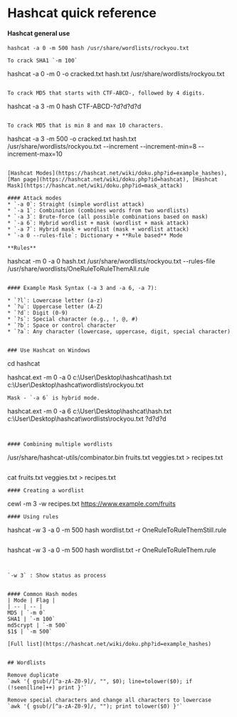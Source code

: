 # Hashcat quick reference

#### Hashcat general use

```
hashcat -a 0 -m 500 hash /usr/share/wordlists/rockyou.txt
```
```
To crack SHA1 `-m 100` 
```
hashcat -a 0 -m 0 -o cracked.txt hash.txt /usr/share/wordlists/rockyou.txt
```

To crack MD5 that starts with CTF-ABCD-, followed by 4 digits.
```
hashcat -a 3 -m 0 hash CTF-ABCD-?d?d?d?d
```

To crack MD5 that is min 8 and max 10 characters. 
```
hashcat -a 3 -m 500 -o cracked.txt hash.txt /usr/share/wordlists/rockyou.txt --increment --increment-min=8 --increment-max=10
```

[Hashcat Modes](https://hashcat.net/wiki/doku.php?id=example_hashes), [Man page](https://hashcat.net/wiki/doku.php?id=hashcat), [Hashcat Mask](https://hashcat.net/wiki/doku.php?id=mask_attack)

#### Attack modes
* `-a 0`: Straight (simple wordlist attack)
* `-a 1`: Combination (combines words from two wordlists)
* `-a 3`: Brute-force (all possible combinations based on mask)
* `-a 6`: Hybrid wordlist + mask (wordlist + mask attack)
* `-a 7`: Hybrid mask + wordlist (mask + wordlist attack)
* `-a 0 --rules-file`: Dictionary + **Rule based** Mode

**Rules**
```
hashcat -m 0 -a 0 hash.txt /usr/share/wordlists/rockyou.txt --rules-file /usr/share/wordlists/OneRuleToRuleThemAll.rule
```

#### Example Mask Syntax (-a 3 and -a 6, -a 7):

* `?l`: Lowercase letter (a-z)
* `?u`: Uppercase letter (A-Z)
* `?d`: Digit (0-9)
* `?s`: Special character (e.g., !, @, #)
* `?b`: Space or control character
* `?a`: Any character (lowercase, uppercase, digit, special character)


### Use Hashcat on Windows
```
cd hashcat

hashcat.ext -m 0 -a 0 c:\User\Desktop\hashcat\hash.txt c:\User\Desktop\hashcat\wordlists\rockyou.txt
```
Mask - `-a 6` is hybrid mode. 
```
hashcat.ext -m 0 -a 6 c:\User\Desktop\hashcat\hash.txt c:\User\Desktop\hashcat\wordlists\rockyou.txt  ?d?d?d
```


#### Combining multiple wordlists
```
/usr/share/hashcat-utils/combinator.bin fruits.txt veggies.txt > recipes.txt
```
```
cat  fruits.txt veggies.txt > recipes.txt
```
#### Creating a wordlist
```
cewl -m 3 -w recipes.txt https://www.example.com/fruits
```
#### Using rules
```
hashcat -w 3 -a 0 -m 500 hash wordlist.txt -r OneRuleToRuleThemStill.rule
```
```
hashcat -w 3 -a 0 -m 500 hash wordlist.txt -r OneRuleToRuleThem.rule
```


`-w 3` : Show status as process


#### Common Hash modes
| Mode | Flag |
| -- | -- |
MD5 | `-m 0`
SHA1 | `-m 100`
md5crypt | `-m 500`
$1$ | `-m 500`

[Full list](https://hashcat.net/wiki/doku.php?id=example_hashes)


## Wordlists

Remove duplicate
`awk '{ gsub(/[^a-zA-Z0-9]/, "", $0); line=tolower($0); if (!seen[line]++) print }'`

Remove special characters and change all characters to lowercase
`awk '{ gsub(/[^a-zA-Z0-9]/, ""); print tolower($0) }'`

